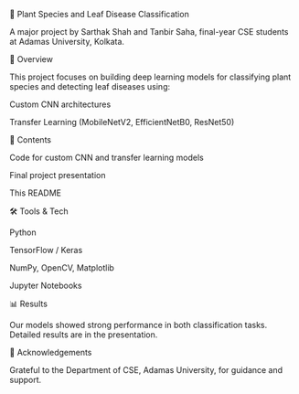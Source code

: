 🌿 Plant Species and Leaf Disease Classification

A major project by Sarthak Shah and Tanbir Saha, final-year CSE students at Adamas University, Kolkata.



📌 Overview

This project focuses on building deep learning models for classifying plant species and detecting leaf diseases using:

Custom CNN architectures

Transfer Learning (MobileNetV2, EfficientNetB0, ResNet50)



📁 Contents

Code for custom CNN and transfer learning models

Final project presentation

This README



🛠️ Tools & Tech

Python

TensorFlow / Keras

NumPy, OpenCV, Matplotlib

Jupyter Notebooks



📊 Results

Our models showed strong performance in both classification tasks. Detailed results are in the presentation.



🤝 Acknowledgements

Grateful to the Department of CSE, Adamas University, for guidance and support.
